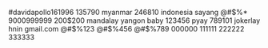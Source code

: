 #davidapollo161996
135790
myanmar
246810
indonesia
sayang
@#$%*
$9000
999$999
200$200
mandalay
yangon
baby
123456
pyay
789101
jokerlay
hnin
gmail.com
@#$%123
@#$%456
@#$%789
000000
111111
222222
333333
